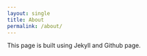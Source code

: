 ```yaml
---
layout: single
title: About
permalink: /about/
---
```

This page is built using Jekyll and Github page.